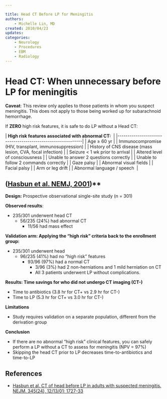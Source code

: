 ```yaml
---

title: Head CT Before LP for Meningitis
authors:
    - Michelle Lin, MD
created: 2010/04/23
updates:
categories:
    - Neurology
    - Procedures
    - EBM
    - Radiology
---
```


# Head CT: When unnecessary before LP for meningitis

**Caveat**: This review only applies to those patients in whom you suspect meningitis. This does not apply to those being worked up for subarachnoid hemorrhage.

If **ZERO** high risk features, it is safe to do LP without a Head CT:

\| **High risk features associated with abnormal CT:**        |
\|------------------------------------------------------------\|
| Age ≥ 60 yr                                                |
| Immunocompromise (HIV, transplant, immunosuppression)      |
| History of CNS disease (mass lesion, CVA, focal infection) |
| Seizure &lt; 1 wk prior to arrival                         |
| Altered level of consciousness                             |
| Unable to answer 2 questions correctly                     |
| Unable to follow 2 commands correctly                      |
| Gaze palsy                                                 |
| Abnormal visual fields                                     |
| Facial palsy                                               |
| Arm or leg drift                                           |
| Abnormal language / speech                                 |

## ([Hasbun et al. NEMJ, 2001](https://www.ncbi.nlm.nih.gov/pubmed/?term=11742046))\*\*

**Design:** Prospective observational single-site study (n = 301)

**Observed results**: 

- 235/301 underwent head CT
  - 56/235 (24%) had abnormal CT
    - 11/56 had mass effect

**Validation arm: Applying the “high risk” criteria back to the enrollment group:**

- 235/301 underwent head  
  - 96/235 (41%) had no “high risk” features 
    - 93/96 (97%) had a normal CT
      - 3/96 (3%) had 2 non-herniations and 1 mild herniation on CT
      - All 3 patients underwent LP without complications.

**Results: Time savings for who did not undergo CT imaging (CT-)**

- Time to antibiotics (3.8 hr for CT+ vs 2.9 hr for CT-) 
- Time to LP (5.3 hr for CT+ vs 3.0 hr for CT-)

**Limitations**

- Study requires validation on a separate population, different from the derivation group 

**Conclusion**

- If there are no abnormal “high risk” clinical features, you can safely perform a LP without a CT to assess for meningitis (NPV = 97%) 
- Skipping the head CT prior to LP decreases time-to-antibiotics and time-to-LP 

## References

- [Hasbun et al. CT of head before LP in adults with suspected meningitis. NEJM. 345(24), 12/13/01: 1727-33](https://www.ncbi.nlm.nih.gov/pubmed/?term=11742046)
